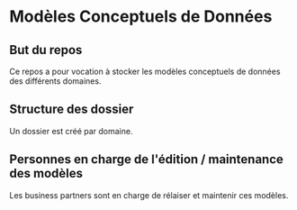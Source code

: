 # Modèles Conceptuels de Données



## But du repos

Ce repos a pour vocation à stocker les modèles conceptuels de données des différents domaines.

## Structure des dossier

Un dossier est créé par domaine.

## Personnes en charge de l'édition / maintenance des modèles

Les business partners sont en charge de rélaiser et maintenir ces modèles.

